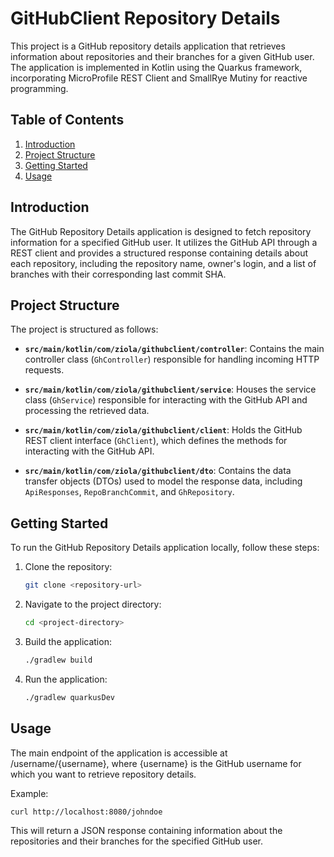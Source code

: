 # GitHubClient Repository Details

This project is a GitHub repository details application that retrieves information about repositories and their branches for a given GitHub user. The application is implemented in Kotlin using the Quarkus framework, incorporating MicroProfile REST Client and SmallRye Mutiny for reactive programming.

## Table of Contents

1. [Introduction](#introduction)
2. [Project Structure](#project-structure)
3. [Getting Started](#getting-started)
4. [Usage](#usage)

## Introduction

The GitHub Repository Details application is designed to fetch repository information for a specified GitHub user. It utilizes the GitHub API through a REST client and provides a structured response containing details about each repository, including the repository name, owner's login, and a list of branches with their corresponding last commit SHA.

## Project Structure

The project is structured as follows:

- **`src/main/kotlin/com/ziola/githubclient/controller`**: Contains the main controller class (`GhController`) responsible for handling incoming HTTP requests.

- **`src/main/kotlin/com/ziola/githubclient/service`**: Houses the service class (`GhService`) responsible for interacting with the GitHub API and processing the retrieved data.

- **`src/main/kotlin/com/ziola/githubclient/client`**: Holds the GitHub REST client interface (`GhClient`), which defines the methods for interacting with the GitHub API.

- **`src/main/kotlin/com/ziola/githubclient/dto`**: Contains the data transfer objects (DTOs) used to model the response data, including `ApiResponses`, `RepoBranchCommit`, and `GhRepository`.

## Getting Started

To run the GitHub Repository Details application locally, follow these steps:

1. Clone the repository:

   ```bash
   git clone <repository-url>

2. Navigate to the project directory:

   ```bash
   cd <project-directory>

3. Build the application:

    ```bash
   ./gradlew build

4. Run the application:

    ```bash
    ./gradlew quarkusDev

## Usage

The main endpoint of the application is accessible at /username/{username}, where {username} is the GitHub username for which you want to retrieve repository details.

Example:

    curl http://localhost:8080/johndoe

This will return a JSON response containing information about the repositories and their branches for the specified GitHub user.


